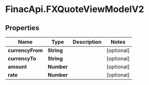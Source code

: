 # FinacApi.FXQuoteViewModelV2

## Properties
Name | Type | Description | Notes
------------ | ------------- | ------------- | -------------
**currencyFrom** | **String** |  | [optional] 
**currencyTo** | **String** |  | [optional] 
**amount** | **Number** |  | [optional] 
**rate** | **Number** |  | [optional] 
